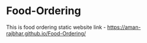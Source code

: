 # Food-Ordering
This is food ordering static website
link - https://aman-rajbhar.github.io/Food-Ordering/
